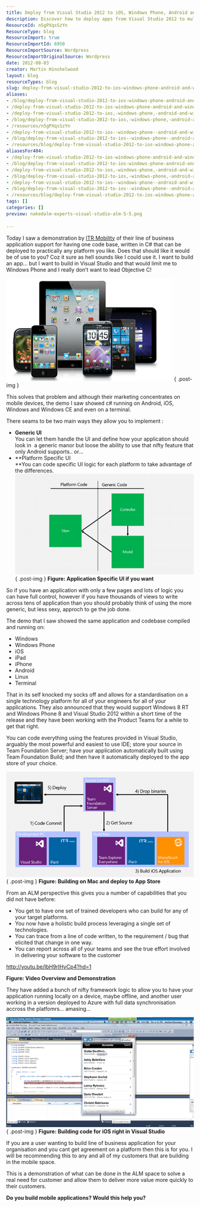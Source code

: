 ```yaml
---
title: Deploy from Visual Studio 2012 to iOS, Windows Phone, Android and Windows
description: Discover how to deploy apps from Visual Studio 2012 to multiple platforms like iOS, Android, and Windows, streamlining your development process effectively.
ResourceId: n5gPXqsSzYn
ResourceType: blog
ResourceImport: true
ResourceImportId: 6950
ResourceImportSource: Wordpress
ResourceImportOriginalSource: Wordpress
date: 2012-08-03
creator: Martin Hinshelwood
layout: blog
resourceTypes: blog
slug: deploy-from-visual-studio-2012-to-ios-windows-phone-android-and-windows
aliases:
- /blog/deploy-from-visual-studio-2012-to-ios-windows-phone-android-and-windows
- /deploy-from-visual-studio-2012-to-ios-windows-phone-android-and-windows
- /deploy-from-visual-studio-2012-to-ios,-windows-phone,-android-and-windows
- /blog/deploy-from-visual-studio-2012-to-ios,-windows-phone,-android-and-windows
- /resources/n5gPXqsSzYn
- /deploy-from-visual-studio-2012-to-ios--windows-phone--android-and-windows
- /blog/deploy-from-visual-studio-2012-to-ios--windows-phone--android-and-windows
- /resources/blog/deploy-from-visual-studio-2012-to-ios-windows-phone-android-and-windows
aliasesFor404:
- /deploy-from-visual-studio-2012-to-ios-windows-phone-android-and-windows
- /blog/deploy-from-visual-studio-2012-to-ios-windows-phone-android-and-windows
- /deploy-from-visual-studio-2012-to-ios,-windows-phone,-android-and-windows
- /blog/deploy-from-visual-studio-2012-to-ios,-windows-phone,-android-and-windows
- /deploy-from-visual-studio-2012-to-ios--windows-phone--android-and-windows
- /blog/deploy-from-visual-studio-2012-to-ios--windows-phone--android-and-windows
- /resources/blog/deploy-from-visual-studio-2012-to-ios-windows-phone-android-and-windows
tags: []
categories: []
preview: nakedalm-experts-visual-studio-alm-5-5.png

---
```

Today I saw a demonstration by [ITR Mobility](http://itr-mobility.com/) of their line of business application support for having one code base, written in C# that can be deployed to practically any platform you like. Does that should like it would be of use to you? Coz it sure as hell sounds like I could use it. I want to build an app… but I want to build in Visual Studio and that would limit me to Windows Phone and I really don’t want to lead Objective C!

[![image](images/image_thumb12-1-1.png "image")](http://blog.hinshelwood.com/files/2012/08/image13.png)
{ .post-img }

This solves that problem and although their marketing concentrates on mobile devices, the demo I saw showed c# running on Android, iOS, Windows and Windows CE and even on a terminal.

There seams to be two main ways they allow you to implement :

- **Generic UI**  
   You can let them handle the UI and define how your application should look in  a generic manor but loose the ability to use that nifty feature that only Android supports.. or…
- **Platform Specific UI  
   **You can code specific UI logic for each platform to take advantage of the differences.  
   [![image](images/image_thumb13-2-2.png "image")](http://blog.hinshelwood.com/files/2012/08/image14.png)  
  { .post-img }
  **Figure: Application Specific UI if you want**

So if you have an application with only a few pages and lots of logic you can have full control, however if you have thousands of views to write across tens of application than you should probably think of using the more generic, but less sexy, approch to ge the job done.

The demo that I saw showed the same application and codebase compiled and running on:

- Windows
- Windows Phone
- iOS
- iPad
- iPhone
- Android
- Linux
- Terminal

That in its self knocked my socks off and allows for a standardisation on a single technology platform for all of your engineers for all of your applications. They also announced that they would support Windows 8 RT and Windows Phone 8 and Visual Studio 2012 within a short time of the release and they have been working with the Product Teams for a while to get that right.

You can code everything using the features provided in Visual Studio, arguably the most powerful and easiest to use IDE; store your source in Team Foundation Server; have your application automatically built using Team Foundation Build; and then have it automatically deployed to the app store of your choice.

[**![image](images/image_thumb14-3-3.png "image")**](http://blog.hinshelwood.com/files/2012/08/image15.png)  
{ .post-img }
**Figure: Building on Mac and deploy to App Store**

From an ALM perspective this gives you a number of capabilities that you did not have before:

- You get to have one set of trained developers who can build for any of your target platforms.
- You now have a holistic build process leveraging a single set of technologies.
- You can trace from a line of code written, to the requirement / bug that elicited that change in one way.
- You can report across all of your teams and see the true effort involved in delivering your software to the customer

http://youtu.be/lbH9rIHyCp4?hd=1

**Figure: Video Overview and Demonstration**

They have added a bunch of nifty framework logic to allow you to have your application running locally on a device, maybe offline, and another user working in a version deployed to Azure with full data synchronisation accross the platfomrs… amasing…

[![image](images/image_thumb15-4-4.png "image")](http://blog.hinshelwood.com/files/2012/08/image16.png)  
{ .post-img }
**Figure: Building code for iOS right in Visual Studio**

If you are a user wanting to build line of business application for your organisation and you cant get agreement on a platform then this is for you. I will be recommending this to any and all of my customers that are building in the mobile space.

This is a demonstration of what can be done in the ALM space to solve a real need for customer and allow them to deliver more value more quickly to their customers.

**Do you build mobile applications? Would this help you?**
